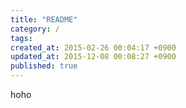 ```yaml
---
title: "README"
category: /
tags:
created_at: 2015-02-26 00:04:17 +0900
updated_at: 2015-12-08 00:08:27 +0900
published: true
---
```



hoho
